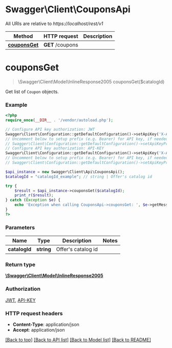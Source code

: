 # Swagger\Client\CouponsApi

All URIs are relative to *https://localhost/rest/v1*

Method | HTTP request | Description
------------- | ------------- | -------------
[**couponsGet**](CouponsApi.md#couponsGet) | **GET** /coupons | 


# **couponsGet**
> \Swagger\Client\Model\InlineResponse2005 couponsGet($catalogId)



Get list of `Coupon` objects.

### Example
```php
<?php
require_once(__DIR__ . '/vendor/autoload.php');

// Configure API key authorization: JWT
Swagger\Client\Configuration::getDefaultConfiguration()->setApiKey('X-Authorization-JWT', 'YOUR_API_KEY');
// Uncomment below to setup prefix (e.g. Bearer) for API key, if needed
// Swagger\Client\Configuration::getDefaultConfiguration()->setApiKeyPrefix('X-Authorization-JWT', 'Bearer');
// Configure API key authorization: API-KEY
Swagger\Client\Configuration::getDefaultConfiguration()->setApiKey('X-API-KEY', 'YOUR_API_KEY');
// Uncomment below to setup prefix (e.g. Bearer) for API key, if needed
// Swagger\Client\Configuration::getDefaultConfiguration()->setApiKeyPrefix('X-API-KEY', 'Bearer');

$api_instance = new Swagger\Client\Api\CouponsApi();
$catalogId = "catalogId_example"; // string | Offer's catalog id

try {
    $result = $api_instance->couponsGet($catalogId);
    print_r($result);
} catch (Exception $e) {
    echo 'Exception when calling CouponsApi->couponsGet: ', $e->getMessage(), PHP_EOL;
}
?>
```

### Parameters

Name | Type | Description  | Notes
------------- | ------------- | ------------- | -------------
 **catalogId** | **string**| Offer&#39;s catalog id |

### Return type

[**\Swagger\Client\Model\InlineResponse2005**](../Model/InlineResponse2005.md)

### Authorization

[JWT](../../README.md#JWT), [API-KEY](../../README.md#API-KEY)

### HTTP request headers

 - **Content-Type**: application/json
 - **Accept**: application/json

[[Back to top]](#) [[Back to API list]](../../README.md#documentation-for-api-endpoints) [[Back to Model list]](../../README.md#documentation-for-models) [[Back to README]](../../README.md)

